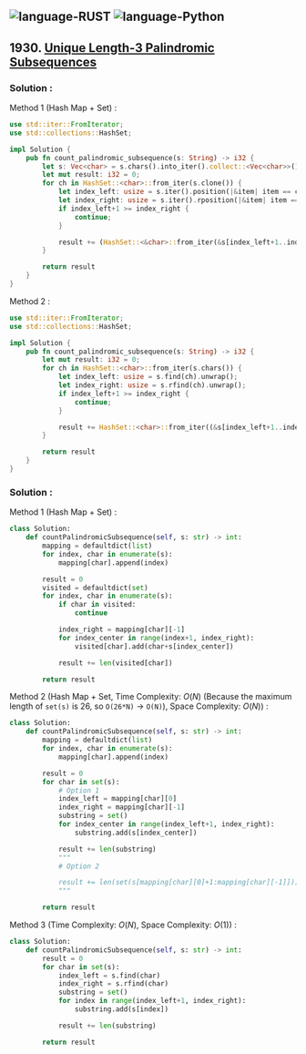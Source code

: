 ![language-RUST](https://img.shields.io/badge/RUST-8d4004?style=for-the-badge&logo=RUST)
![language-Python](https://img.shields.io/badge/Python-ffd43b?style=for-the-badge&logo=PYTHON)
---

## 1930. [Unique Length-3 Palindromic Subsequences](https://leetcode.com/problems/unique-length-3-palindromic-subsequences)

### Solution :

Method 1 (Hash Map + Set) :
```rust
use std::iter::FromIterator;
use std::collections::HashSet;

impl Solution {
    pub fn count_palindromic_subsequence(s: String) -> i32 {
        let s: Vec<char> = s.chars().into_iter().collect::<Vec<char>>();
        let mut result: i32 = 0;
        for ch in HashSet::<char>::from_iter(s.clone()) {
            let index_left: usize = s.iter().position(|&item| item == ch).unwrap();
            let index_right: usize = s.iter().rposition(|&item| item == ch).unwrap();
            if index_left+1 >= index_right {
                continue;
            }

            result += (HashSet::<&char>::from_iter(&s[index_left+1..index_right])).len() as i32;
        }

        return result
    }
}
```

Method 2 :
```rust
use std::iter::FromIterator;
use std::collections::HashSet;

impl Solution {
    pub fn count_palindromic_subsequence(s: String) -> i32 {
        let mut result: i32 = 0;
        for ch in HashSet::<char>::from_iter(s.chars()) {
            let index_left: usize = s.find(ch).unwrap();
            let index_right: usize = s.rfind(ch).unwrap();
            if index_left+1 >= index_right {
                continue;
            }

            result += HashSet::<char>::from_iter((&s[index_left+1..index_right]).chars()).len() as i32;
        }

        return result
    }
}
```

### Solution :

Method 1 (Hash Map + Set) :
```python
class Solution:
    def countPalindromicSubsequence(self, s: str) -> int:
        mapping = defaultdict(list)
        for index, char in enumerate(s):
            mapping[char].append(index)

        result = 0
        visited = defaultdict(set)
        for index, char in enumerate(s):
            if char in visited:
                continue

            index_right = mapping[char][-1]
            for index_center in range(index+1, index_right):
                visited[char].add(char+s[index_center])

            result += len(visited[char])

        return result
```

Method 2 (Hash Map + Set, Time Complexity: $O(N)$ (Because the maximum length of `set(s)` is 26, so `O(26*N)` -> `O(N)`), Space Complexity: $O(N)$) :
```python
class Solution:
    def countPalindromicSubsequence(self, s: str) -> int:
        mapping = defaultdict(list)
        for index, char in enumerate(s):
            mapping[char].append(index)

        result = 0
        for char in set(s):
            # Option 1
            index_left = mapping[char][0]
            index_right = mapping[char][-1]
            substring = set()
            for index_center in range(index_left+1, index_right):
                substring.add(s[index_center])

            result += len(substring)
            """
            # Option 2

            result += len(set(s[mapping[char][0]+1:mapping[char][-1]]))
            """

        return result
```

Method 3 (Time Complexity: $O(N)$, Space Complexity: $O(1)$) :
```python
class Solution:
    def countPalindromicSubsequence(self, s: str) -> int:
        result = 0
        for char in set(s):
            index_left = s.find(char)
            index_right = s.rfind(char)
            substring = set()
            for index in range(index_left+1, index_right):
                substring.add(s[index])

            result += len(substring)

        return result
```

